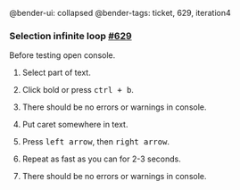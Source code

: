 @bender-ui: collapsed
@bender-tags: ticket, 629, iteration4

### Selection infinite loop [#629](https://github.com/ckeditor/ckeditor5-engine/issues/629)

Before testing open console.

1. Select part of text.
2. Click bold or press <kbd>ctrl + b</kbd>.
3. There should be no errors or warnings in console.


1. Put caret somewhere in text.
2. Press <kbd>left arrow</kbd>, then <kbd>right arrow</kbd>.
3. Repeat as fast as you can for 2-3 seconds.
4. There should be no errors or warnings in console.
